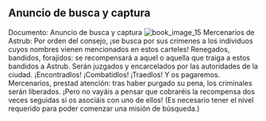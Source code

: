 ## Anuncio de busca y captura
Documento: Anuncio de busca y captura
![book_image_15](https://media.discordapp.net/attachments/1105643336989159555/1105647696993333349/15.jpg)
Mercenarios de Astrub:
Por orden del consejo, ¡se busca por sus crímenes a los individuos cuyos nombres vienen mencionados en estos carteles!
Renegados, bandidos, forajidos: se recompensará a aquel o aquella que traiga a estos bandidos a Astrub. Serán juzgados y encarcelados por las autoridades de la ciudad.
¡Encontradlos!
¡Combatidlos!
¡Traedlos!
Y os pagaremos.
Mercenarios, prestad atención: tras haber purgado su pena, los criminales serán liberados. ¡Pero no vayáis a pensar que cobraréis la recompensa dos veces seguidas si os asociáis con uno de ellos!
(Es necesario tener el nivel requerido para poder comenzar una misión de búsqueda.)
